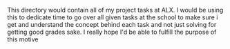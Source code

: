 This directory would contain all of my project tasks at ALX. I would be using this to dedicate time to go over all given tasks at the school to make sure i get and understand the concept behind each task and not just solving for getting good grades sake.
I really hope I'd be able to fulfill the purpose of this motive
